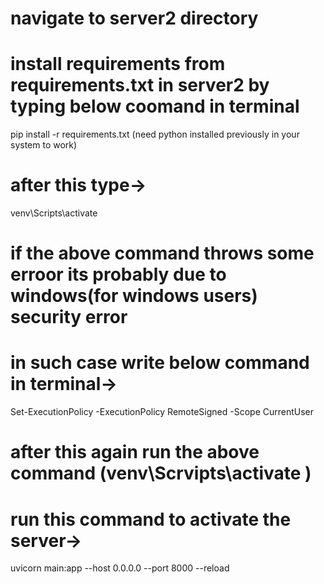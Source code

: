 # navigate to server2 directory
# install requirements from requirements.txt in server2 by typing below coomand in terminal
pip install -r requirements.txt  (need python installed previously in your system to work)


# after this type-> 
venv\Scripts\activate     
# if the above command throws some erroor its probably due to windows(for windows users) security error
# in such case write below command in terminal->
Set-ExecutionPolicy -ExecutionPolicy RemoteSigned -Scope CurrentUser
# after this again run the above command (venv\Scrvipts\activate  )




# run this command to activate the server->     
uvicorn main:app --host 0.0.0.0 --port 8000 --reload



